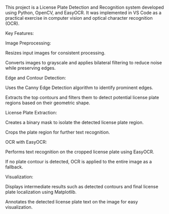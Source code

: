 This project is a License Plate Detection and Recognition system developed using Python, OpenCV, and EasyOCR. It was implemented in VS Code as a practical exercise in computer vision and optical character recognition (OCR).

Key Features:

Image Preprocessing:

Resizes input images for consistent processing.

Converts images to grayscale and applies bilateral filtering to reduce noise while preserving edges.

Edge and Contour Detection:

Uses the Canny Edge Detection algorithm to identify prominent edges.

Extracts the top contours and filters them to detect potential license plate regions based on their geometric shape.

License Plate Extraction:

Creates a binary mask to isolate the detected license plate region.

Crops the plate region for further text recognition.

OCR with EasyOCR:

Performs text recognition on the cropped license plate using EasyOCR.

If no plate contour is detected, OCR is applied to the entire image as a fallback.

Visualization:

Displays intermediate results such as detected contours and final license plate localization using Matplotlib.

Annotates the detected license plate text on the image for easy visualization.
